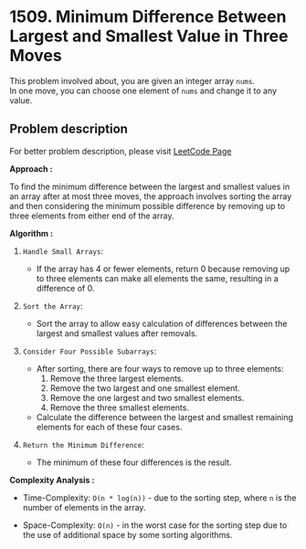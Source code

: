 # 1509. Minimum Difference Between Largest and Smallest Value in Three Moves

This problem involved about, you are given an integer array `nums`.<br/>
In one move, you can choose one element of `nums` and change it to any value.

## Problem description

For better problem description, please visit [LeetCode Page](https://leetcode.com/problems/minimum-difference-between-largest-and-smallest-value-in-three-moves/description/)

**Approach :**<br/>

To find the minimum difference between the largest and smallest values in an array after at most three moves, the approach involves sorting the array and then considering the minimum possible difference by removing up to three elements from either end of the array.

**Algorithm :**<br/>

1. `Handle Small Arrays`:

    - If the array has 4 or fewer elements, return 0 because removing up to three elements can make all elements the same, resulting in a difference of 0.

2. `Sort the Array`:

    - Sort the array to allow easy calculation of differences between the largest and smallest values after removals.

3. `Consider Four Possible Subarrays`:

    - After sorting, there are four ways to remove up to three elements:
        1. Remove the three largest elements.
        2. Remove the two largest and one smallest element.
        3. Remove the one largest and two smallest elements.
        4. Remove the three smallest elements.
    - Calculate the difference between the largest and smallest remaining elements for each of these four cases.

4. `Return the Minimum Difference`:
    - The minimum of these four differences is the result.

**Complexity Analysis :**<br/>

-   Time-Complexity: `O(n * log(n))` - due to the sorting step, where `n` is the number of elements in the array.

-   Space-Complexity: `O(n)` - in the worst case for the sorting step due to the use of additional space by some sorting algorithms.
